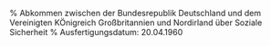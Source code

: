 % Abkommen zwischen der Bundesrepublik Deutschland und dem Vereinigten KÖnigreich Großbritannien und Nordirland über Soziale Sicherheit
% Ausfertigungsdatum: 20.04.1960
 